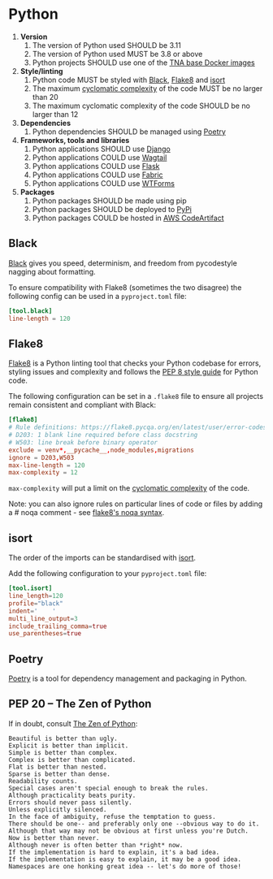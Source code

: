 # Python

1. **Version**
    1. The version of Python used SHOULD be 3.11
    1. The version of Python used MUST be 3.8 or above
    1. Python projects SHOULD use one of the [TNA base Docker images](../../resources/docker-images/)
1. **Style/linting**
    1. Python code MUST be styled with [Black](#black), [Flake8](#flake8) and [isort](#isort)
    1. The maximum [cyclomatic complexity](https://en.wikipedia.org/wiki/Cyclomatic_complexity) of the code MUST be no larger than 20
    1. The maximum cyclomatic complexity of the code SHOULD be no larger than 12
1. **Dependencies**
    1. Python dependencies SHOULD be managed using [Poetry](#poetry)
1. **Frameworks, tools and libraries**
    1. Python applications SHOULD use [Django](https://www.djangoproject.com/)
    1. Python applications COULD use [Wagtail](https://wagtail.org/)
    1. Python applications COULD use [Flask](https://flask.palletsprojects.com/)
    1. Python applications COULD use [Fabric](https://www.fabfile.org/)
    1. Python applications COULD use [WTForms](https://wtforms.readthedocs.io/)
1. **Packages**
    1. Python packages SHOULD be made using pip
    1. Python packages SHOULD be deployed to [PyPi](../../third-party/pypi/)
    1. Python packages COULD be hosted in [AWS CodeArtifact](https://aws.amazon.com/codeartifact/)

## Black

[Black](https://black.readthedocs.io/en/stable/) gives you speed, determinism, and freedom from pycodestyle nagging about formatting.

To ensure compatibility with Flake8 (sometimes the two disagree) the following config can be used in a `pyproject.toml` file:

```toml
[tool.black]
line-length = 120
```

## Flake8

[Flake8](https://flake8.pycqa.org/en/latest/) is a Python linting tool that checks your Python codebase for errors, styling issues and complexity and follows the [PEP 8 style guide](https://peps.python.org/pep-0008/) for Python code.

The following configuration can be set in a `.flake8` file to ensure all projects remain consistent and compliant with Black:

```toml
[flake8]
# Rule definitions: https://flake8.pycqa.org/en/latest/user/error-codes.html
# D203: 1 blank line required before class docstring
# W503: line break before binary operator
exclude = venv*,__pycache__,node_modules,migrations
ignore = D203,W503
max-line-length = 120
max-complexity = 12
```

`max-complexity` will put a limit on the [cyclomatic complexity](https://en.wikipedia.org/wiki/Cyclomatic_complexity) of the code.

Note: you can also ignore rules on particular lines of code or files by adding a # noqa comment - see [flake8's noqa syntax](https://flake8.pycqa.org/en/latest/user/violations.html#in-line-ignoring-errors).

## isort

The order of the imports can be standardised with [isort](https://pycqa.github.io/isort/).

Add the following configuration to your `pyproject.toml` file:

```toml
[tool.isort]
line_length=120
profile="black"
indent='    '
multi_line_output=3
include_trailing_comma=true
use_parentheses=true
```

## Poetry

[Poetry](https://python-poetry.org/) is a tool for dependency management and packaging in Python.

## PEP 20 – The Zen of Python

If in doubt, consult [The Zen of Python](https://peps.python.org/pep-0020/):

```
Beautiful is better than ugly.
Explicit is better than implicit.
Simple is better than complex.
Complex is better than complicated.
Flat is better than nested.
Sparse is better than dense.
Readability counts.
Special cases aren't special enough to break the rules.
Although practicality beats purity.
Errors should never pass silently.
Unless explicitly silenced.
In the face of ambiguity, refuse the temptation to guess.
There should be one-- and preferably only one --obvious way to do it.
Although that way may not be obvious at first unless you're Dutch.
Now is better than never.
Although never is often better than *right* now.
If the implementation is hard to explain, it's a bad idea.
If the implementation is easy to explain, it may be a good idea.
Namespaces are one honking great idea -- let's do more of those!
```
